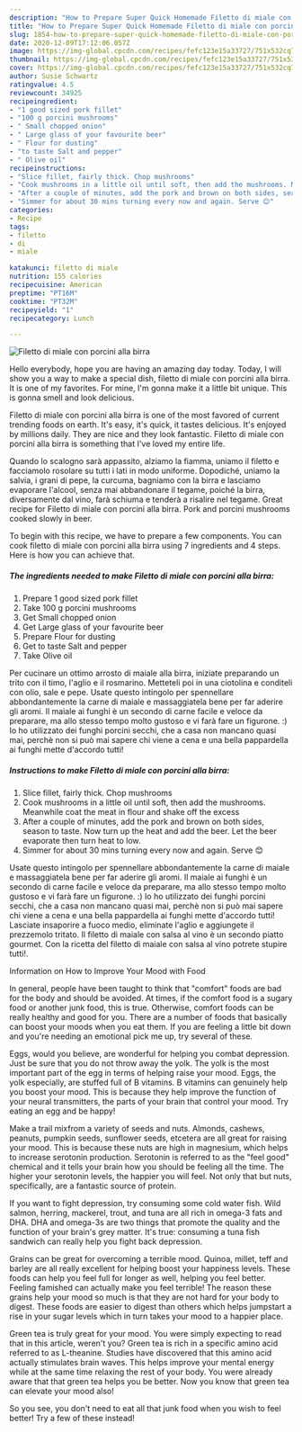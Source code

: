 ```yaml
---
description: "How to Prepare Super Quick Homemade Filetto di miale con porcini alla birra"
title: "How to Prepare Super Quick Homemade Filetto di miale con porcini alla birra"
slug: 1854-how-to-prepare-super-quick-homemade-filetto-di-miale-con-porcini-alla-birra
date: 2020-12-09T17:12:06.057Z
image: https://img-global.cpcdn.com/recipes/fefc123e15a33727/751x532cq70/filetto-di-miale-con-porcini-alla-birra-recipe-main-photo.jpg
thumbnail: https://img-global.cpcdn.com/recipes/fefc123e15a33727/751x532cq70/filetto-di-miale-con-porcini-alla-birra-recipe-main-photo.jpg
cover: https://img-global.cpcdn.com/recipes/fefc123e15a33727/751x532cq70/filetto-di-miale-con-porcini-alla-birra-recipe-main-photo.jpg
author: Susie Schwartz
ratingvalue: 4.5
reviewcount: 34925
recipeingredient:
- "1 good sized pork fillet"
- "100 g porcini mushrooms"
- " Small chopped onion"
- " Large glass of your favourite beer"
- " Flour for dusting"
- "to taste Salt and pepper"
- " Olive oil"
recipeinstructions:
- "Slice fillet, fairly thick. Chop mushrooms"
- "Cook mushrooms in a little oil until soft, then add the mushrooms. Meanwhile coat the meat in flour and shake off the excess"
- "After a couple of minutes, add the pork and brown on both sides, season to taste. Now turn up the heat and add the beer. Let the beer evaporate then turn heat to low."
- "Simmer for about 30 mins turning every now and again. Serve 😊"
categories:
- Recipe
tags:
- filetto
- di
- miale

katakunci: filetto di miale 
nutrition: 155 calories
recipecuisine: American
preptime: "PT16M"
cooktime: "PT32M"
recipeyield: "1"
recipecategory: Lunch

---
```



![Filetto di miale con porcini alla birra](https://img-global.cpcdn.com/recipes/fefc123e15a33727/751x532cq70/filetto-di-miale-con-porcini-alla-birra-recipe-main-photo.jpg)

Hello everybody, hope you are having an amazing day today. Today, I will show you a way to make a special dish, filetto di miale con porcini alla birra. It is one of my favorites. For mine, I'm gonna make it a little bit unique. This is gonna smell and look delicious.

Filetto di miale con porcini alla birra is one of the most favored of current trending foods on earth. It's easy, it's quick, it tastes delicious. It's enjoyed by millions daily. They are nice and they look fantastic. Filetto di miale con porcini alla birra is something that I've loved my entire life.

Quando lo scalogno sarà appassito, alziamo la fiamma, uniamo il filetto e facciamolo rosolare su tutti i lati in modo uniforme. Dopodiché, uniamo la salvia, i grani di pepe, la curcuma, bagniamo con la birra e lasciamo evaporare l&#39;alcool, senza mai abbandonare il tegame, poiché la birra, diversamente dal vino, farà schiuma e tenderà a risalire nel tegame. Great recipe for Filetto di miale con porcini alla birra. Pork and porcini mushrooms cooked slowly in beer.


To begin with this recipe, we have to prepare a few components. You can cook filetto di miale con porcini alla birra using 7 ingredients and 4 steps. Here is how you can achieve that.

<!--inarticleads1-->

##### The ingredients needed to make Filetto di miale con porcini alla birra:

1. Prepare 1 good sized pork fillet
1. Take 100 g porcini mushrooms
1. Get  Small chopped onion
1. Get  Large glass of your favourite beer
1. Prepare  Flour for dusting
1. Get to taste Salt and pepper
1. Take  Olive oil


Per cucinare un ottimo arrosto di maiale alla birra, iniziate preparando un trito con il timo, l&#39;aglio e il rosmarino. Metteteli poi in una ciotolina e conditeli con olio, sale e pepe. Usate questo intingolo per spennellare abbondantemente la carne di maiale e massaggiatela bene per far aderire gli aromi. Il maiale ai funghi è un secondo di carne facile e veloce da preparare, ma allo stesso tempo molto gustoso e vi farà fare un figurone. :) Io ho utilizzato dei funghi porcini secchi, che a casa non mancano quasi mai, perchè non si può mai sapere chi viene a cena e una bella pappardella ai funghi mette d&#39;accordo tutti! 

<!--inarticleads2-->

##### Instructions to make Filetto di miale con porcini alla birra:

1. Slice fillet, fairly thick. Chop mushrooms
1. Cook mushrooms in a little oil until soft, then add the mushrooms. Meanwhile coat the meat in flour and shake off the excess
1. After a couple of minutes, add the pork and brown on both sides, season to taste. Now turn up the heat and add the beer. Let the beer evaporate then turn heat to low.
1. Simmer for about 30 mins turning every now and again. Serve 😊


Usate questo intingolo per spennellare abbondantemente la carne di maiale e massaggiatela bene per far aderire gli aromi. Il maiale ai funghi è un secondo di carne facile e veloce da preparare, ma allo stesso tempo molto gustoso e vi farà fare un figurone. :) Io ho utilizzato dei funghi porcini secchi, che a casa non mancano quasi mai, perchè non si può mai sapere chi viene a cena e una bella pappardella ai funghi mette d&#39;accordo tutti! Lasciate insaporire a fuoco medio, eliminate l&#39;aglio e aggiungete il prezzemolo tritato. Il filetto di maiale con salsa al vino è un secondo piatto gourmet. Con la ricetta del filetto di maiale con salsa al vino potrete stupire tutti!. 

Information on How to Improve Your Mood with Food


In general, people have been taught to think that "comfort" foods are bad for the body and should be avoided. At times, if the comfort food is a sugary food or another junk food, this is true. Otherwise, comfort foods can be really healthy and good for you. There are a number of foods that basically can boost your moods when you eat them. If you are feeling a little bit down and you're needing an emotional pick me up, try several of these.

Eggs, would you believe, are wonderful for helping you combat depression. Just be sure that you do not throw away the yolk. The yolk is the most important part of the egg in terms of helping raise your mood. Eggs, the yolk especially, are stuffed full of B vitamins. B vitamins can genuinely help you boost your mood. This is because they help improve the function of your neural transmitters, the parts of your brain that control your mood. Try eating an egg and be happy!

Make a trail mixfrom a variety of seeds and nuts. Almonds, cashews, peanuts, pumpkin seeds, sunflower seeds, etcetera are all great for raising your mood. This is because these nuts are high in magnesium, which helps to increase serotonin production. Serotonin is referred to as the "feel good" chemical and it tells your brain how you should be feeling all the time. The higher your serotonin levels, the happier you will feel. Not only that but nuts, specifically, are a fantastic source of protein.

If you want to fight depression, try consuming some cold water fish. Wild salmon, herring, mackerel, trout, and tuna are all rich in omega-3 fats and DHA. DHA and omega-3s are two things that promote the quality and the function of your brain's grey matter. It's true: consuming a tuna fish sandwich can really help you fight back depression. 

Grains can be great for overcoming a terrible mood. Quinoa, millet, teff and barley are all really excellent for helping boost your happiness levels. These foods can help you feel full for longer as well, helping you feel better. Feeling famished can actually make you feel terrible! The reason these grains help your mood so much is that they are not hard for your body to digest. These foods are easier to digest than others which helps jumpstart a rise in your sugar levels which in turn takes your mood to a happier place.

Green tea is truly great for your mood. You were simply expecting to read that in this article, weren't you? Green tea is rich in a specific amino acid referred to as L-theanine. Studies have discovered that this amino acid actually stimulates brain waves. This helps improve your mental energy while at the same time relaxing the rest of your body. You were already aware that that green tea helps you be better. Now you know that green tea can elevate your mood also!

So you see, you don't need to eat all that junk food when you wish to feel better! Try a few of these instead!

